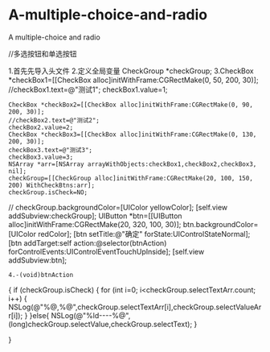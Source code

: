 # A-multiple-choice-and-radio
A multiple-choice and radio


//多选按钮和单选按钮

1.首先先导入头文件
2.定义全局变量 CheckGroup *checkGroup;
3.CheckBox *checkBox1=[[CheckBox alloc]initWithFrame:CGRectMake(0, 50, 200, 30)];
    //checkBox1.text=@"测试1";
    checkBox1.value=1;

    
    CheckBox *checkBox2=[[CheckBox alloc]initWithFrame:CGRectMake(0, 90, 200, 30)];
    //checkBox2.text=@"测试2";
    checkBox2.value=2;
    CheckBox *checkBox3=[[CheckBox alloc]initWithFrame:CGRectMake(0, 130, 200, 30)];
    checkBox3.text=@"测试3";
    checkBox3.value=3;
    NSArray *arr=[NSArray arrayWithObjects:checkBox1,checkBox2,checkBox3, nil];
    checkGroup=[[CheckGroup alloc]initWithFrame:CGRectMake(20, 100, 150, 200) WithCheckBtns:arr];
    checkGroup.isCheck=NO;
//    checkGroup.backgroundColor=[UIColor yellowColor];
    [self.view addSubview:checkGroup];
     UIButton *btn=[[UIButton alloc]initWithFrame:CGRectMake(20, 320, 100, 30)];
    btn.backgroundColor=[UIColor redColor];
    [btn setTitle:@"确定" forState:UIControlStateNormal];
    [btn addTarget:self action:@selector(btnAction) forControlEvents:UIControlEventTouchUpInside];
    [self.view addSubview:btn];
    
    
    4.-(void)btnAction
{
    if (checkGroup.isCheck) {
        for (int i=0; i<checkGroup.selectTextArr.count; i++) {
            NSLog(@"%@,%@",checkGroup.selectTextArr[i],checkGroup.selectValueArr[i]);
        }
    }else{
        NSLog(@"%ld----%@",(long)checkGroup.selectValue,checkGroup.selectText);
    }
    
}
